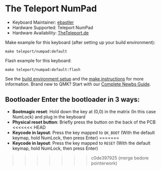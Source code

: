 # The Teleport NumPad

* Keyboard Maintainer: [ebastler](https://github.com/ebastler)
* Hardware Supported: Teleport NumPad
* Hardware Availability: [TheTeleport.de](https://www.theteleport.de/)

Make example for this keyboard (after setting up your build environment):

    make teleport/numpad:default

Flash example for this keyboard:

    make teleport/numpad:default:flash

See the [build environment setup](https://docs.qmk.fm/#/getting_started_build_tools) and the [make instructions](https://docs.qmk.fm/#/getting_started_make_guide) for more information. Brand new to QMK? Start with our [Complete Newbs Guide](https://docs.qmk.fm/#/newbs).

## Bootloader Enter the bootloader in 3 ways: 
* **Bootmagic reset**: Hold down the key at (0,0) in the matrix (In this case NumLock) and plug in the keyboard 
* **Physical reset button**: Briefly press the button on the back of the PCB
<<<<<<< HEAD
* **Keycode in layout**: Press the key mapped to `QK_BOOT` (With the default keymap, hold NumLock, then press Enter)
=======
* **Keycode in layout**: Press the key mapped to `RESET` (With the default keymap, hold NumLock, then press Enter)
>>>>>>> c0de397925 (merge bedore pointerwork)

